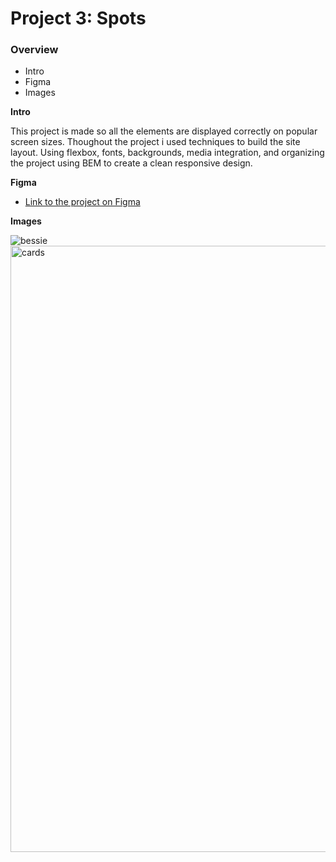 # Project 3: Spots

### Overview  

* Intro  
* Figma  
* Images  
  
**Intro**
  
This project is made so all the elements are displayed correctly on popular screen sizes. Thoughout the project i used techniques to build the site layout. Using
flexbox, fonts, backgrounds, media integration, and organizing the project using BEM to create a clean responsive design.
  
**Figma**  
  
* [Link to the project on Figma](https://www.figma.com/file/BBNm2bC3lj8QQMHlnqRsga/Sprint-3-Project-%E2%80%94-Spots?type=design&node-id=2%3A60&mode=design&t=afgNFybdorZO6cQo-1)
  
**Images**  
  
![bessie](https://github.com/user-attachments/assets/6af31ea5-6948-42b8-8908-5c8544af98c6)
<img width="1280" height="970" alt="cards" src="https://github.com/user-attachments/assets/da27fabc-f0cc-455f-9328-bf492677dd4d" />
